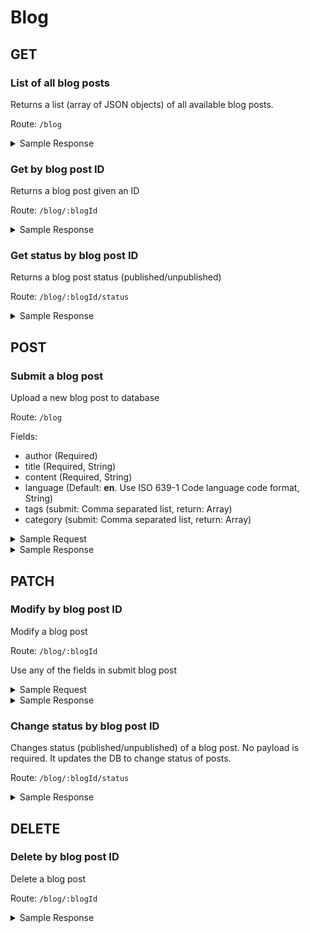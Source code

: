 # Blog

## GET

###  List of all blog posts
Returns a list (array of JSON objects) of all available blog posts.

Route: `/blog`

<!-- Sample Response -->
<details>
<summary>Sample Response</summary>
<pre>
[
    {
        "dateUploaded": "2020-06-25T20:17:19.126Z",
        "dateUpdated": "2020-06-25T20:17:19.126Z",
        "datePublished": "2020-06-25T20:17:19.126Z",
        "language": "fr",
        "tags": [
            "tester",
            " technology"
        ],
        "category": [
            "API"
        ],
        "published": true,
        "_id": "5ef506500775936fc6e6634e",
        "author": "Tester",
        "content": "This is a sample request to API",
        "title": "Testing Mongo"
    },
    {
        "dateUploaded": "2020-06-25T20:17:19.126Z",
        "dateUpdated": "2020-06-25T20:27:54.992Z",
        "datePublished": "",
        "language": "en",
        "tags": [
            "technology"
        ],
        "category": [
            "API"
        ],
        "published": false,
        "_id": "5ef507dc0775936fc6e6634f",
        "author": "Tester",
        "content": "I just modified this",
        "title": "Testing Mongo"
    }
]
</pre>
</details>

### Get by blog post ID
Returns a blog post given an ID

Route: `/blog/:blogId`

<!-- Sample Response -->
<details>
<summary>Sample Response</summary>
<pre>
{
    "dateUploaded": "2020-06-25T20:17:19.126Z",
    "dateUpdated": "2020-06-25T20:17:19.126Z",
    "datePublished": "2020-06-25T20:17:19.126Z",
    "language": "fr",
    "tags": [
        "tester",
        " technology"
    ],
    "category": [
        "API"
    ],
    "published": true,
    "_id": "5ef506500775936fc6e6634e",
    "author": "Tester",
    "content": "This is a sample request to API",
    "title": "Testing Mongo",
}
</pre>
</details>

### Get status by blog post ID
Returns a blog post status (published/unpublished)

Route: `/blog/:blogId/status`

<!-- Sample Response -->
<details>
<summary>Sample Response</summary>
<pre>
{
    "published": false,
    "datePublished": ""
}
</pre>
</details>

## POST

### Submit a blog post
Upload a new blog post to database

Route: `/blog`

Fields:
* author (Required)
* title (Required, String)
* content (Required, String)
* language (Default: **en**. Use ISO 639-1 Code language code format, String)
* tags (submit: Comma separated list, return: Array)
* category (submit: Comma separated list, return: Array)

<!-- Sample Request -->
<details>
<Summary>Sample Request</Summary>
<pre>
{
    "author": "Tester",
    "title": "Testing Mongo",
    "content": "This is a sample request to API",
    "language": "fr",
    "tags": "tester, technology",
    "category": "API"
}
</pre>
</details>

<!-- Sample Response -->
<details>
<Summary>Sample Response</Summary>
<pre>
{
    "dateUploaded": "2020-06-25T20:17:19.126Z",
    "dateUpdated": "2020-06-25T20:17:19.126Z",
    "datePublished": "2020-06-25T20:17:19.126Z",
    "language": "fr",
    "tags": [
        "tester",
        " technology"
    ],
    "category": [
        "API"
    ],
    "published": true,
    "_id": "5ef506500775936fc6e6634e",
    "author": "Tester",
    "content": "This is a sample request to API",
    "title": "Testing Mongo",
    "__v": 0
}
</pre>
</details>

## PATCH

### Modify by blog post ID
Modify a blog post

Route: `/blog/:blogId`

Use any of the fields in submit blog post

<!-- Sample Request -->
<details>
<Summary>Sample Request</Summary>
<pre>
{
    "author": "Tester",
    "title": "Testing Mongo",
    "content": "I just modified this",
    "language": "en",
    "tags": "technology",
    "category": "API"
}
</pre>
</details>

<!-- Sample Response -->
<details>
<Summary>Sample Response</Summary>
<pre>
{
    "message": "Updated the following items",
    "updatedFields": {
        "author": "Tester",
        "title": "Testing Mongo",
        "content": "I just modified this",
        "language": "en",
        "tags": [
            "technology"
        ],
        "category": [
            "API"
        ],
        "dateUpdated": "2020-06-25T20:25:52.094Z"
    }
}
</pre>
</details>


### Change status by blog post ID
Changes status (published/unpublished) of a blog post. No payload is required. It updates the DB to change status of posts.

Route: `/blog/:blogId/status`

<!-- Sample Response -->
<details>
<Summary>Sample Response</Summary>
<pre>
{
    "message": "Updated the following items",
    "updatedFields": {
        "published": false,
        "datePublished": "",
        "dateUpdated": "2020-06-25T20:27:54.992Z"
    }
}
</pre>
</details>

## DELETE

### Delete by blog post ID
Delete a blog post

Route: `/blog/:blogId`

<!-- Sample Response -->
<details>
<summary>Sample Response</summary>
<pre>
{
    "message": "Deleted 5ef506500775936fc6e6634e"
}
</pre>
</details>
